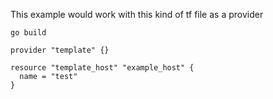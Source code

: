 This example would work with this kind of tf file as a provider

`go build`

```
provider "template" {}

resource "template_host" "example_host" {
  name = "test"
}
```
